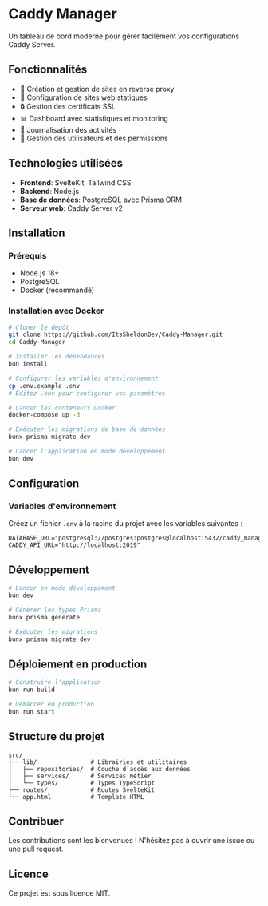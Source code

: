 # Caddy Manager

Un tableau de bord moderne pour gérer facilement vos configurations Caddy Server.

## Fonctionnalités

- 🔄 Création et gestion de sites en reverse proxy
- 📂 Configuration de sites web statiques
- 🔒 Gestion des certificats SSL
- 📊 Dashboard avec statistiques et monitoring
- 📝 Journalisation des activités
- 👥 Gestion des utilisateurs et des permissions

## Technologies utilisées

- **Frontend**: SvelteKit, Tailwind CSS
- **Backend**: Node.js
- **Base de données**: PostgreSQL avec Prisma ORM
- **Serveur web**: Caddy Server v2

## Installation

### Prérequis

- Node.js 18+
- PostgreSQL
- Docker (recommandé)

### Installation avec Docker

```bash
# Cloner le dépôt
git clone https://github.com/ItsSheldonDev/Caddy-Manager.git
cd Caddy-Manager

# Installer les dépendances
bun install

# Configurer les variables d'environnement
cp .env.example .env
# Éditez .env pour configurer vos paramètres

# Lancer les conteneurs Docker
docker-compose up -d

# Exécuter les migrations de base de données
bunx prisma migrate dev

# Lancer l'application en mode développement
bun dev
```

## Configuration

### Variables d'environnement

Créez un fichier `.env` à la racine du projet avec les variables suivantes :

```env
DATABASE_URL="postgresql://postgres:postgres@localhost:5432/caddy_manager"
CADDY_API_URL="http://localhost:2019"
```

## Développement

```bash
# Lancer en mode développement
bun dev

# Générer les types Prisma
bunx prisma generate

# Exécuter les migrations
bunx prisma migrate dev
```

## Déploiement en production

```bash
# Construire l'application
bun run build

# Démarrer en production
bun run start
```

## Structure du projet

```
src/
├── lib/               # Librairies et utilitaires
│   ├── repositories/  # Couche d'accès aux données
│   ├── services/      # Services métier
│   └── types/         # Types TypeScript
├── routes/            # Routes SvelteKit
└── app.html           # Template HTML
```

## Contribuer

Les contributions sont les bienvenues ! N'hésitez pas à ouvrir une issue ou une pull request.

## Licence

Ce projet est sous licence MIT.